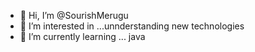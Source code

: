 - 👋 Hi, I’m @SourishMerugu
- 👀 I’m interested in ...unnderstanding new technologies
- 🌱 I’m currently learning ... java

<!---
SourishMerugu/SourishMerugu is a ✨ special ✨ repository because its `README.md` (this file) appears on your GitHub profile.
You can click the Preview link to take a look at your changes.
--->
